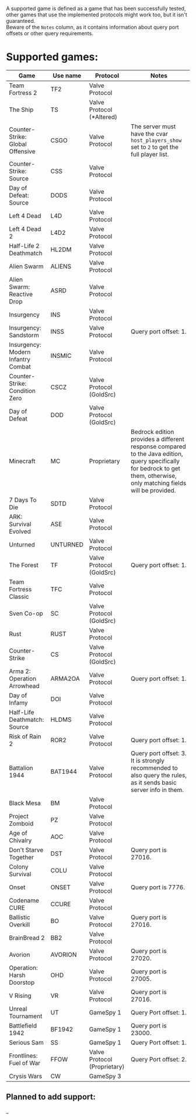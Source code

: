 A supported game is defined as a game that has been successfully tested, other games that use the implemented protocols might work too, but it isn't guaranteed.  
Beware of the `Notes` column, as it contains information about query port offsets or other query requirements.

# Supported games:
| Game                               | Use name | Protocol                     | Notes                                                                                                                                                                     |
|------------------------------------|----------|------------------------------|---------------------------------------------------------------------------------------------------------------------------------------------------------------------------|
| Team Fortress 2                    | TF2      | Valve Protocol               |                                                                                                                                                                           |
| The Ship                           | TS       | Valve Protocol (*Altered)    |                                                                                                                                                                           |
| Counter-Strike: Global Offensive   | CSGO     | Valve Protocol               | The server must have the cvar `host_players_show` set to `2` to get the full player list.                                                                                 |
| Counter-Strike: Source             | CSS      | Valve Protocol               |                                                                                                                                                                           |
| Day of Defeat: Source              | DODS     | Valve Protocol               |                                                                                                                                                                           |
| Left 4 Dead                        | L4D      | Valve Protocol               |                                                                                                                                                                           |
| Left 4 Dead 2                      | L4D2     | Valve Protocol               |                                                                                                                                                                           |
| Half-Life 2 Deathmatch             | HL2DM    | Valve Protocol               |                                                                                                                                                                           |
| Alien Swarm                        | ALIENS   | Valve Protocol               |                                                                                                                                                                           |
| Alien Swarm: Reactive Drop         | ASRD     | Valve Protocol               |                                                                                                                                                                           |
| Insurgency                         | INS      | Valve Protocol               |                                                                                                                                                                           |
| Insurgency: Sandstorm              | INSS     | Valve Protocol               | Query port offset: 1.                                                                                                                                                     |
| Insurgency: Modern Infantry Combat | INSMIC   | Valve Protocol               |                                                                                                                                                                           |
| Counter-Strike: Condition Zero     | CSCZ     | Valve Protocol (GoldSrc)     |                                                                                                                                                                           |
| Day of Defeat                      | DOD      | Valve Protocol (GoldSrc)     |                                                                                                                                                                           |
| Minecraft                          | MC       | Proprietary                  | Bedrock edition provides a different response compared to the Java edition, query specifically for bedrock to get them, otherwise, only matching fields will be provided. |
| 7 Days To Die                      | SDTD     | Valve Protocol               |                                                                                                                                                                           |
| ARK: Survival Evolved              | ASE      | Valve Protocol               |                                                                                                                                                                           |
| Unturned                           | UNTURNED | Valve Protocol               |                                                                                                                                                                           |
| The Forest                         | TF       | Valve Protocol (GoldSrc)     | Query port offset: 1.                                                                                                                                                     |
| Team Fortress Classic              | TFC      | Valve Protocol               |                                                                                                                                                                           |
| Sven Co-op                         | SC       | Valve Protocol (GoldSrc)     |                                                                                                                                                                           |
| Rust                               | RUST     | Valve Protocol               |                                                                                                                                                                           |
| Counter-Strike                     | CS       | Valve Protocol (GoldSrc)     |                                                                                                                                                                           |
| Arma 2: Operation Arrowhead        | ARMA2OA  | Valve Protocol               | Query port offset: 1.                                                                                                                                                     |
| Day of Infamy                      | DOI      | Valve Protocol               |                                                                                                                                                                           |
| Half-Life Deathmatch: Source       | HLDMS    | Valve Protocol               |                                                                                                                                                                           |
| Risk of Rain 2                     | ROR2     | Valve Protocol               | Query port offset: 1.                                                                                                                                                     |
| Battalion 1944                     | BAT1944  | Valve Protocol               | Query port offset: 3. It is strongly recommended to also query the rules, as it sends basic server info in them.                                                          |
| Black Mesa                         | BM       | Valve Protocol               |                                                                                                                                                                           |
| Project Zomboid                    | PZ       | Valve Protocol               |                                                                                                                                                                           |
| Age of Chivalry                    | AOC      | Valve Protocol               |                                                                                                                                                                           |
| Don't Starve Together              | DST      | Valve Protocol               | Query port is 27016.                                                                                                                                                      |
| Colony Survival                    | COLU     | Valve Protocol               |                                                                                                                                                                           |
| Onset                              | ONSET    | Valve Protocol               | Query port is 7776.                                                                                                                                                       |
| Codename CURE                      | CCURE    | Valve Protocol               |                                                                                                                                                                           |
| Ballistic Overkill                 | BO       | Valve Protocol               | Query port is 27016.                                                                                                                                                      |
| BrainBread 2                       | BB2      | Valve Protocol               |                                                                                                                                                                           |
| Avorion                            | AVORION  | Valve Protocol               | Query port is 27020.                                                                                                                                                      |
| Operation: Harsh Doorstop          | OHD      | Valve Protocol               | Query port is 27005.                                                                                                                                                      |
| V Rising                           | VR       | Valve Protocol               | Query port is 27016.                                                                                                                                                      |
| Unreal Tournament                  | UT       | GameSpy 1                    | Query Port offset: 1.                                                                                                                                                     |
| Battlefield 1942                   | BF1942   | GameSpy 1                    | Query port is 23000.                                                                                                                                                      |
| Serious Sam                        | SS       | GameSpy 1                    | Query Port offset: 1.                                                                                                                                                     |
| Frontlines: Fuel of War            | FFOW     | Valve Protocol (Proprietary) | Query Port offset: 2.                                                                                                                                                     |
| Crysis Wars                        | CW       | GameSpy 3                    |                                                                                                                                                                           |

## Planned to add support:
_
